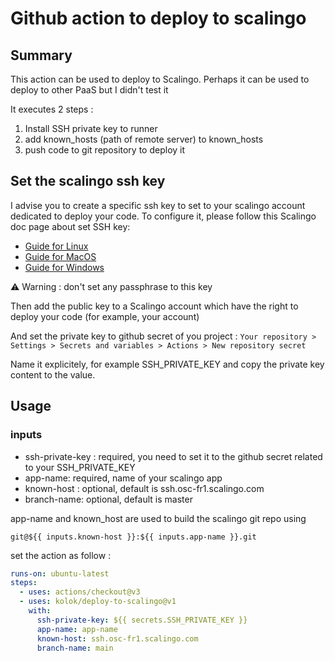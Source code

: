# Github action to deploy to scalingo

## Summary

This action can be used to deploy to Scalingo. Perhaps it can be used to deploy to other PaaS but I didn't test it

It executes 2 steps :

1. Install SSH private key to runner
1. add known_hosts (path of remote server) to known_hosts
1. push code to git repository to deploy it

## Set the scalingo ssh key

I advise you to create a specific ssh key to set to your scalingo account dedicated to deploy your code. To configure it, please follow this Scalingo doc page about set SSH key:

- [Guide for Linux](https://doc.scalingo.com/platform/getting-started/setup-ssh-linux)
- [Guide for MacOS](https://doc.scalingo.com/platform/getting-started/setup-ssh-macos)
- [Guide for Windows](https://doc.scalingo.com/platform/getting-started/setup-ssh-windows)

⚠️ Warning : don't set any passphrase to this key

Then add the public key to a Scalingo account which have the right to deploy your code (for example, your account)

And set the private key to github secret of you project : `Your repository > Settings > Secrets and variables > Actions > New repository secret`

Name it explicitely, for example SSH_PRIVATE_KEY and copy the private key content to the value.

## Usage

### inputs

- ssh-private-key : required, you need to set it to the github secret related to your SSH_PRIVATE_KEY
- app-name: required, name of your scalingo app
- known-host : optional, default is ssh.osc-fr1.scalingo.com
- branch-name: optional, default is master

app-name and known_host are used to build the scalingo git repo using

```
git@${{ inputs.known-host }}:${{ inputs.app-name }}.git
```

set the action as follow :

```yaml
runs-on: ubuntu-latest
steps:
  - uses: actions/checkout@v3
  - uses: kolok/deploy-to-scalingo@v1
    with:
      ssh-private-key: ${{ secrets.SSH_PRIVATE_KEY }}
      app-name: app-name
      known-host: ssh.osc-fr1.scalingo.com
      branch-name: main
```

